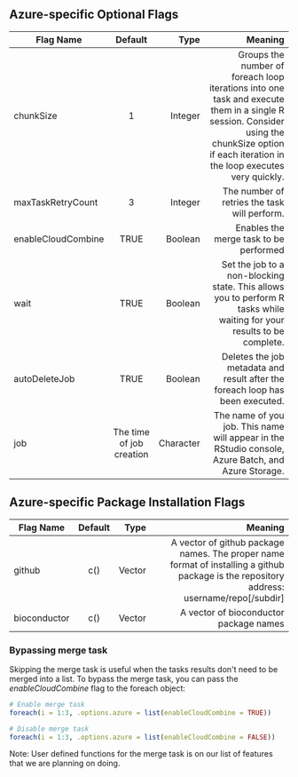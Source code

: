 ## Azure-specific Optional Flags

| Flag Name        | Default           | Type | Meaning  |
  | ------------- |:-------------:| -----:| -----:|
  | chunkSize      | 1 | Integer | Groups the number of foreach loop iterations into one task and execute them in a single R session. Consider using the chunkSize option if each iteration in the loop executes very quickly.  |
  | maxTaskRetryCount | 3 |  Integer | The number of retries the task will perform. |
  | enableCloudCombine | TRUE | Boolean | Enables the merge task to be performed  |
  | wait | TRUE      | Boolean | Set the job to a non-blocking state. This allows you to perform R tasks while waiting for your results to be complete. |
  | autoDeleteJob | TRUE | Boolean |   Deletes the job metadata and result after the foreach loop has been executed. |
  | job | The time of job creation |  Character | The name of you job. This name will appear in the RStudio console, Azure Batch, and Azure Storage. |

## Azure-specific Package Installation Flags

  | Flag Name        | Default           | Type | Meaning  |
  | ------------- |:-------------:| -----:| -----:|
  | github      | c() | Vector | A vector of github package names. The proper name format of installing a github package is the repository address: username/repo[/subdir]   |
  | bioconductor      | c() | Vector | A vector of bioconductor package names |

### Bypassing merge task 

Skipping the merge task is useful when the tasks results don't need to be merged into a list. To bypass the merge task, you can pass the *enableCloudCombine* flag to the foreach object:

```R
# Enable merge task
foreach(i = 1:3, .options.azure = list(enableCloudCombine = TRUE))

# Disable merge task
foreach(i = 1:3, .options.azure = list(enableCloudCombine = FALSE))
```
Note: User defined functions for the merge task is on our list of features that we are planning on doing.

